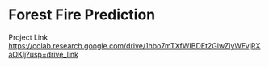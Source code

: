 # Forest Fire Prediction 
Project Link
    https://colab.research.google.com/drive/1hbo7mTXfWIBDEt2GlwZiyWFvjRXaOKlj?usp=drive_link
